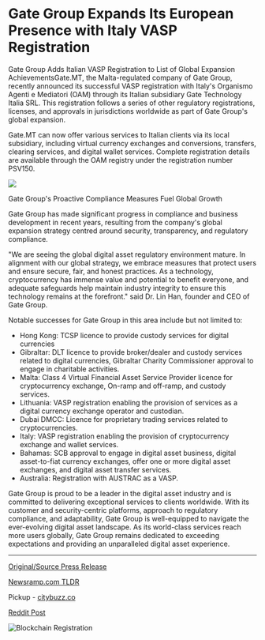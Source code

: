 # Gate Group Expands Its European Presence with Italy VASP Registration

Gate Group Adds Italian VASP Registration to List of Global Expansion AchievementsGate.MT, the Malta-regulated company of Gate Group, recently announced its successful VASP registration with Italy's Organismo Agenti e Mediatori (OAM) through its Italian subsidiary Gate Technology Italia SRL. This registration follows a series of other regulatory registrations, licenses, and approvals in jurisdictions worldwide as part of Gate Group's global expansion.

Gate.MT can now offer various services to Italian clients via its local subsidiary, including virtual currency exchanges and conversions, transfers, clearing services, and digital wallet services. Complete registration details are available through the OAM registry under the registration number PSV150.

![](https://blockchainwire.s3.amazonaws.com/Proleoio/editor_image/8465c13d-7d41-4d61-ae61-54b691fad303.JPG)

Gate Group's Proactive Compliance Measures Fuel Global Growth

Gate Group has made significant progress in compliance and business development in recent years, resulting from the company's global expansion strategy centred around security, transparency, and regulatory compliance.

"We are seeing the global digital asset regulatory environment mature. In alignment with our global strategy, we embrace measures that protect users and ensure secure, fair, and honest practices. As a technology, cryptocurrency has immense value and potential to benefit everyone, and adequate safeguards help maintain industry integrity to ensure this technology remains at the forefront." said Dr. Lin Han, founder and CEO of Gate Group.

Notable successes for Gate Group in this area include but not limited to:

* Hong Kong: TCSP licence to provide custody services for digital currencies
* Gibraltar: DLT licence to provide broker/dealer and custody services related to digital currencies, Gibraltar Charity Commissioner approval to engage in charitable activities.
* Malta: Class 4 Virtual Financial Asset Service Provider licence for cryptocurrency exchange, On-ramp and off-ramp, and custody services.
* Lithuania: VASP registration enabling the provision of services as a digital currency exchange operator and custodian.
* Dubai DMCC: Licence for proprietary trading services related to cryptocurrencies.
* Italy: VASP registration enabling the provision of cryptocurrency exchange and wallet services.
* Bahamas: SCB approval to engage in digital asset business, digital asset-to-fiat currency exchanges, offer one or more digital asset exchanges, and digital asset transfer services.
* Australia: Registration with AUSTRAC as a VASP.

Gate Group is proud to be a leader in the digital asset industry and is committed to delivering exceptional services to clients worldwide. With its customer and security-centric platforms, approach to regulatory compliance, and adaptability, Gate Group is well-equipped to navigate the ever-evolving digital asset landscape. As its world-class services reach more users globally, Gate Group remains dedicated to exceeding expectations and providing an unparalleled digital asset experience. 

---

[Original/Source Press Release](https://blockchainwire.io/press-release/gate-group-expands-its-european-presence-with-italy-vasp-registration)
                    

[Newsramp.com TLDR](https://newsramp.com/curated-news/gate-group-expands-global-reach-with-italian-vasp-registration/376710438c6f18f0642220b57b040d69) 


Pickup - [citybuzz.co](https://citybuzz.co/2024/03/20/gate-group-strengthens-european-foothold-with-italian-vasp-registration)
 



[Reddit Post](https://www.reddit.com/r/newsramp/comments/1bjeh2o/gate_group_expands_global_reach_with_italian_vasp/) 



![Blockchain Registration](https://cdn.newsramp.app/blockchainwire/qrcode/243/20/silkJv_c.webp)